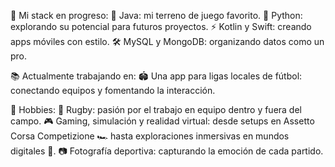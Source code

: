 🚀 Mi stack en progreso:
🌟 Java: mi terreno de juego favorito.
🐍 Python: explorando su potencial para futuros proyectos.
⚡ Kotlin y Swift: creando apps móviles con estilo.
🛠️ MySQL y MongoDB: organizando datos como un pro.

📚 Actualmente trabajando en:
🏟️ Una app para ligas locales de fútbol: conectando equipos y fomentando la interacción.

🌈 Hobbies:
🏉 Rugby: pasión por el trabajo en equipo dentro y fuera del campo.
🎮 Gaming, simulación y realidad virtual: desde setups en Assetto Corsa Competizione 🏎️ hasta exploraciones inmersivas en mundos digitales 🌌.
📷 Fotografía deportiva: capturando la emoción de cada partido.
